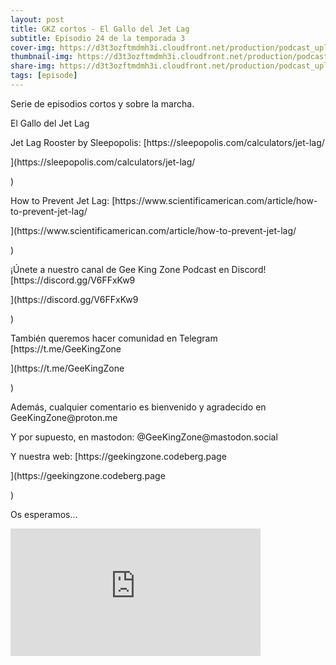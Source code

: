 ```yaml
---
layout: post
title: GKZ cortos - El Gallo del Jet Lag
subtitle: Episodio 24 de la temporada 3
cover-img: https://d3t3ozftmdmh3i.cloudfront.net/production/podcast_uploaded_nologo/14743809/14743809-1619370377976-ce118b9b0f9a8.jpg
thumbnail-img: https://d3t3ozftmdmh3i.cloudfront.net/production/podcast_uploaded_nologo/14743809/14743809-1619370377976-ce118b9b0f9a8.jpg
share-img: https://d3t3ozftmdmh3i.cloudfront.net/production/podcast_uploaded_nologo/14743809/14743809-1619370377976-ce118b9b0f9a8.jpg
tags: [episode]
---
```


<p>Serie de episodios cortos y sobre la marcha.</p>
<p>El Gallo del Jet Lag</p>
<p>Jet Lag Rooster by Sleepopolis: [https://sleepopolis.com/calculators/jet-lag/</p>](https://sleepopolis.com/calculators/jet-lag/</p>)
<p>How to Prevent Jet Lag: [https://www.scientificamerican.com/article/how-to-prevent-jet-lag/</p>](https://www.scientificamerican.com/article/how-to-prevent-jet-lag/</p>)
<p>¡Únete a nuestro canal de Gee King Zone Podcast en Discord! [https://discord.gg/V6FFxKw9</p>](https://discord.gg/V6FFxKw9</p>)
<p>También queremos hacer comunidad en Telegram [https://t.me/GeeKingZone</p>](https://t.me/GeeKingZone</p>)
<p>Además, cualquier comentario es bienvenido y agradecido en GeeKingZone@proton.me</p>
<p>Y por supuesto, en mastodon: @GeeKingZone@mastodon.social</p>
<p>Y nuestra web: [https://geekingzone.codeberg.page</p>](https://geekingzone.codeberg.page</p>)
<p>Os esperamos...</p>
<iframe src='https://podcasters.spotify.com/pod/show/geekingzone/embed/episodes/GKZ-cortos---El-Gallo-del-Jet-Lag-e1s7cn0' height='204px' width='400px' frameborder='0' scrolling='no'></iframe>